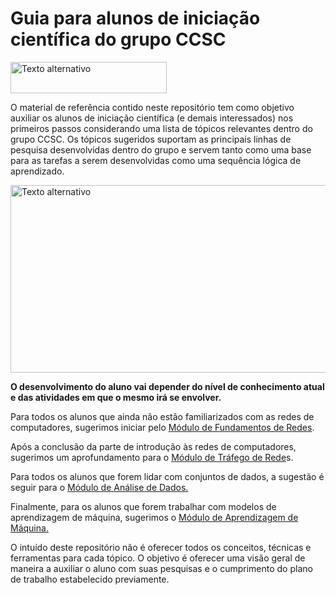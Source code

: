 # Guia para alunos de iniciação científica do grupo CCSC

<img src="https://github.com/fernandonakayama/guia_iniciacao_cientifica/blob/main/ccsc.png" alt="Texto alternativo" width="250" height="50">

O material de referência contido neste repositório tem como objetivo auxiliar os alunos de iniciação científica (e demais interessados) nos primeiros passos considerando uma lista de tópicos relevantes dentro do grupo CCSC.
Os tópicos sugeridos suportam as principais linhas de pesquisa desenvolvidas dentro do grupo e servem tanto como uma base para as tarefas a serem desenvolvidas como uma sequência lógica de aprendizado.

<img src="https://github.com/fernandonakayama/guia_iniciacao_cientifica/blob/main/mapa_topicos.jpeg" alt="Texto alternativo" width="800" height="300">

**O desenvolvimento do aluno vai depender do nível de conhecimento atual e das atividades em que o mesmo irá se envolver.**

Para todos os alunos que ainda não estão familiarizados com as redes de computadores, sugerimos iniciar pelo [Módulo de Fundamentos de Redes](https://github.com/fernandonakayama/guia_iniciacao_cientifica/tree/main/redes).

Após a conclusão da parte de introdução às redes de computadores, sugerimos um aprofundamento para o [Módulo de Tráfego de Rede](https://github.com/fernandonakayama/guia_iniciacao_cientifica/tree/main/trafego_rede)s.

Para todos os alunos que forem lidar com conjuntos de dados, a sugestão é seguir para o [Módulo de Análise de Dados.](https://github.com/fernandonakayama/guia_iniciacao_cientifica/tree/main/analise_dados)

Finalmente, para os alunos que forem trabalhar com modelos de aprendizagem de máquina, sugerimos o [Módulo de Aprendizagem de Máquina.](https://github.com/fernandonakayama/guia_iniciacao_cientifica/tree/main/aprendizagem_maquina)

O intuído deste repositório não é oferecer todos os conceitos, técnicas e ferramentas para cada tópico. O objetivo é oferecer uma visão geral de maneira a auxiliar o aluno com suas pesquisas e o cumprimento do plano de trabalho estabelecido previamente.
